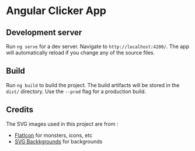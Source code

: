 # Angular Clicker App

## Development server

Run `ng serve` for a dev server. Navigate to `http://localhost:4200/`. The app will automatically reload if you change any of the source files.

## Build

Run `ng build` to build the project. The build artifacts will be stored in the `dist/` directory. Use the `--prod` flag for a production build.

## Credits

The SVG images used in this project are from : 
- [FlatIcon](https://www.flaticon.com/) for monsters, icons, etc
- [SVG Backkgrounds](https://www.svgbackgrounds.com/) for backgrounds
